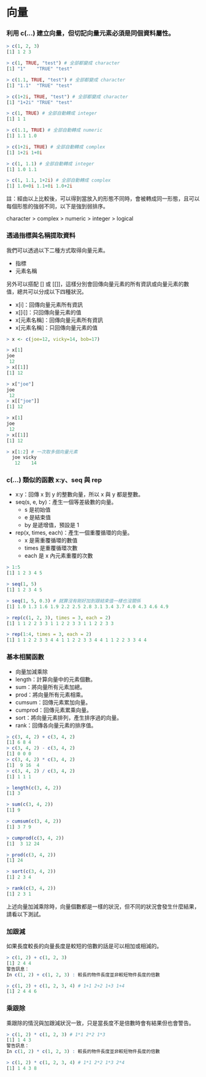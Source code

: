 # 向量

### 利用 c(...) 建立向量，但切記向量元素必須是同個資料屬性。

```r
> c(1, 2, 3)
[1] 1 2 3

> c(1, TRUE, "test") # 全部都變成 character
[1] "1"    "TRUE" "test"

> c(1.1, TRUE, "test") # 全部都變成 character
[1] "1.1"  "TRUE" "test"

> c(1+2i, TRUE, "test") # 全部都變成 character
[1] "1+2i" "TRUE" "test"

> c(1, TRUE) # 全部自動轉成 integer
[1] 1 1

> c(1.1, TRUE) # 全部自動轉成 numeric
[1] 1.1 1.0

> c(1+2i, TRUE) # 全部自動轉成 complex
[1] 1+2i 1+0i

> c(1, 1.1) # 全部自動轉成 integer
[1] 1.0 1.1

> c(1, 1.1, 1+2i) # 全部自動轉成 complex
[1] 1.0+0i 1.1+0i 1.0+2i
```
註：經由以上比較後，可以得到當放入的形態不同時，會被轉成同一形態，且可以每個形態的強弱不同，以下是強到弱排序。

character > complex > numeric > integer > logical

### 透過指標與名稱提取資料
我們可以透過以下二種方式取得向量元素。

+ 指標
+ 元素名稱

另外可以搭配 [] 或 [[]]，這樣分別會回傳向量元素的所有資訊或向量元素的數值，總共可以分成以下四種狀況。

+ x[i]：回傳向量元素所有資訊
+ x[[i]]：只回傳向量元素的值
+ x[元素名稱]：回傳向量元素所有資訊
+ x[元素名稱]：只回傳向量元素的值

```r
> x <- c(joe=12, vicky=14, bob=17)

> x[1]
joe
 12
> x[[1]]
[1] 12

> x["joe"]
joe
 12
> x[["joe"]]
[1] 12

> x[1]
joe
 12
> x[[1]]
[1] 12

> x[1:2] # 一次取多個向量元素
  joe vicky
   12    14
```


### c(...) 類似的函數 x:y、seq 與 rep

+ x:y：回傳 x 到 y 的整數向量，所以 x 與 y 都是整數。
+ seq(s, e, by)：產生一個等差級數的向量。
    + s 是初始值
    + e 是結束值
    + by 是遞增值，預設是 1
+ rep(x, times, each)：產生一個重覆循環的向量。
    + x 是需重覆循環的數值
    + times 是重覆循環次數
    + each 是 x 內元素重覆的次數

```r
> 1:5
[1] 1 2 3 4 5

> seq(1, 5)
[1] 1 2 3 4 5

> seq(1, 5, 0.3) # 就算沒有剛好加到跟結束值一樣也沒關係
[1] 1.0 1.3 1.6 1.9 2.2 2.5 2.8 3.1 3.4 3.7 4.0 4.3 4.6 4.9

> rep(c(1, 2, 3), times = 3, each = 2)
[1] 1 1 2 2 3 3 1 1 2 2 3 3 1 1 2 2 3 3

> rep(1:4, times = 3, each = 2)
[1] 1 1 2 2 3 3 4 4 1 1 2 2 3 3 4 4 1 1 2 2 3 3 4 4
```
### 基本相關函數

+ 向量加減乘除
+ length：計算向量中的元素個數。
+ sum：將向量所有元素加總。
+ prod：將向量所有元素相乘。
+ cumsum：回傳元素累加向量。
+ cumprod：回傳元素累乘向量。
+ sort：將向量元素排列，產生排序過的向量。
+ rank：回傳各向量元素的排序值。

```r
> c(3, 4, 2) + c(3, 4, 2)
[1] 6 8 4
> c(3, 4, 2) - c(3, 4, 2)
[1] 0 0 0
> c(3, 4, 2) * c(3, 4, 2)
[1]  9 16  4
> c(3, 4, 2) / c(3, 4, 2)
[1] 1 1 1

> length(c(3, 4, 2))
[1] 3

> sum(c(3, 4, 2))
[1] 9

> cumsum(c(3, 4, 2))
[1] 3 7 9

> cumprod(c(3, 4, 2))
[1]  3 12 24

> prod(c(3, 4, 2))
[1] 24

> sort(c(3, 4, 2))
[1] 2 3 4

> rank(c(3, 4, 2))
[1] 2 3 1
```

上述向量加減乘除時，向量個數都是一樣的狀況，但不同的狀況會發生什麼結果，請看以下測試。

### 加跟減

如果長度較長的向量長度是較短的倍數的話是可以相加或相減的。

```r
> c(1, 2) + c(1, 2, 3)
[1] 2 4 4
警告訊息：
In c(1, 2) + c(1, 2, 3) : 較長的物件長度並非較短物件長度的倍數

> c(1, 2) + c(1, 2, 3, 4) # 1+1 2+2 1+3 1+4
[1] 2 4 4 6
```


### 乘跟除

乘跟除的情況與加跟減狀況一致，只是當長度不是倍數時會有結果但也會警告。

```r
> c(1, 2) * c(1, 2, 3) # 1*1 2*2 1*3
[1] 1 4 3
警告訊息：
In c(1, 2) * c(1, 2, 3) : 較長的物件長度並非較短物件長度的倍數

> c(1, 2) * c(1, 2, 3, 4) # 1*1 2*2 1*3 2*4
[1] 1 4 3 8
```


